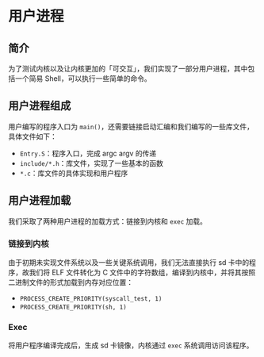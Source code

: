 # 用户进程

## 简介

为了测试内核以及让内核更加的「可交互」，我们实现了一部分用户进程，其中包括一个简易 Shell，可以执行一些简单的命令。

## 用户进程组成

用户编写的程序入口为 `main()`，还需要链接启动汇编和我们编写的一些库文件，具体文件如下：

- `Entry.S`：程序入口，完成 argc argv 的传递
- `include/*.h`：库文件，实现了一些基本的函数
- `*.c`：库文件的具体实现和用户程序

## 用户进程加载

我们采取了两种用户进程的加载方式：链接到内核和 `exec` 加载。

### 链接到内核

由于初期未实现文件系统以及一些关键系统调用，我们无法直接执行 sd 卡中的程序，故我们将 ELF 文件转化为 C 文件中的字符数组，编译到内核中，并将其按照二进制文件的形式加载到内存对应位置：

- `PROCESS_CREATE_PRIORITY(syscall_test, 1)`
- `PROCESS_CREATE_PRIORITY(sh, 1)`

### Exec

将用户程序编译完成后，生成 sd 卡镜像，内核通过 `exec` 系统调用访问该程序。
